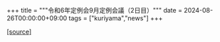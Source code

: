 +++
title = """令和6年定例会9月定例会議（2日目）"""
date = 2024-08-26T00:00:00+09:00
tags = ["kuriyama","news"]
+++


[[source]](https://www.town.kuriyama.hokkaido.jp/site/gikai/28615.html)
